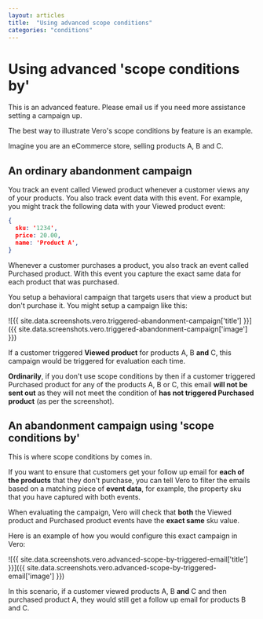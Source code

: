 ```yaml
---
layout: articles
title:  "Using advanced scope conditions"
categories: "conditions"
---
```


# Using advanced 'scope conditions by'

This is an advanced feature. Please email us if you need more assistance setting a campaign up.

The best way to illustrate Vero's scope conditions by feature is an example.

Imagine you are an eCommerce store, selling products A, B and C.

## An ordinary abandonment campaign

You track an event called 
Viewed product whenever a customer views any of your products. You also track event data with this event. For example, you might track the following data with your 
Viewed product event:

~~~json
{
  sku: '1234',
  price: 20.00,
  name: 'Product A',
}
~~~

Whenever a customer purchases a product, you also track an event called 
Purchased product. With this event you capture the exact same data for each product that was purchased.

You setup a 
behavioral campaign that targets users that view a product but don't purchase it. You might setup a campaign like this:

![{{ site.data.screenshots.vero.triggered-abandonment-campaign['title'] }}]({{  site.data.screenshots.vero.triggered-abandonment-campaign['image'] }})

If a customer triggered **Viewed product** for products A, B **and** C, this campaign would be triggered for evaluation each time.

**Ordinarily**, if you don't use scope conditions by then if a customer triggered Purchased product for any of the products A, B or C, this email **will not be sent out** as they will not meet the condition of **has not triggered Purchased product** (as per the screenshot).

## An abandonment campaign using 'scope conditions by'

This is where scope conditions by comes in.

If you want to ensure that customers get your follow up email for **each of the products** that they don't purchase, you can tell Vero to filter the emails based on a matching piece of **event data**, for example, the property sku that you have captured with both events.

When evaluating the campaign, Vero will check that **both** the Viewed product and Purchased product events have the **exact same** sku value.

Here is an example of how you would configure this exact campaign in Vero:

![{{ site.data.screenshots.vero.advanced-scope-by-triggered-email['title'] }}]({{  site.data.screenshots.vero.advanced-scope-by-triggered-email['image'] }})

In this scenario, if a customer viewed products A, B **and** C and then purchased product A, they would still get a follow up email for products B and C.